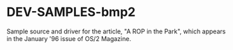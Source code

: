 DEV-SAMPLES-bmp2
================

Sample source and driver for the article, "A ROP in the Park", which appears in the January '96 issue of OS/2 Magazine. 
